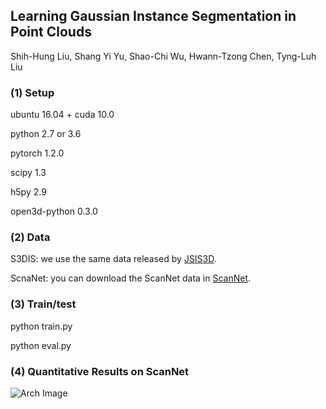 ## 	Learning Gaussian Instance Segmentation in Point Clouds
Shih-Hung Liu, Shang Yi Yu, Shao-Chi Wu, Hwann-Tzong Chen, Tyng-Luh Liu
### (1) Setup
ubuntu 16.04 + cuda 10.0

python 2.7 or 3.6

pytorch 1.2.0

scipy 1.3

h5py 2.9

open3d-python 0.3.0

### (2) Data
S3DIS: we use the same data released by [JSIS3D](https://github.com/pqhieu/jsis3d).

ScnaNet: you can download the ScanNet data in [ScanNet](http://www.scan-net.org).


### (3) Train/test
python train.py

python eval.py

### (4) Quantitative Results on ScanNet

![Arch Image](https://github.com/LiuShihHung/GICN/figs/fig_ins_scannet.png)